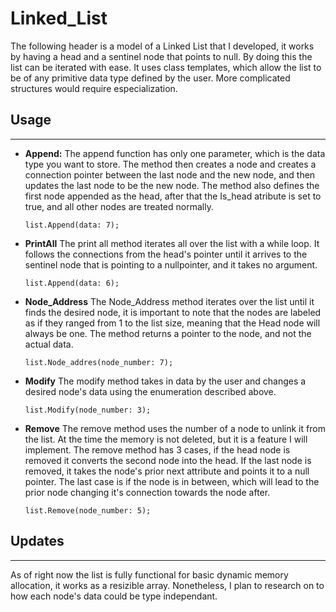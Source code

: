 # Linked_List

The following header is a model of a Linked List that I developed, it works by having a head and a sentinel node that points to null. By doing this the list can be iterated with ease. It uses class templates, which allow the list to be of any primitive data type defined by the user. More complicated structures would require especialization.

## Usage
---
- **Append:** The append function has only one parameter, which is the data type you want to store. The method then creates a node and creates a connection pointer between the last node and the new node, and then updates the last node to be the new node. The method also defines the first node appended as the head, after that the Is_head atribute is set to true, and all other nodes are treated normally.

  `list.Append(data: 7);`

- **PrintAll** The print all method iterates all over the list with a while loop. It follows the connections from the head's pointer until it arrives to the sentinel node that is pointing to a nullpointer, and it takes no argument.

  `list.Append(data: 6);`

- **Node_Address** The Node_Address method iterates over the list until it finds the desired node, it is important to note that the nodes are labeled as if they ranged from 1 to the list size, meaning that the Head node will always be one. The method returns a pointer to the node, and not the actual data.

  `list.Node_addres(node_number: 7);`

- **Modify** The modify method takes in data by the user and changes a desired node's data using the enumeration described above. 

  `list.Modify(node_number: 3);`

- **Remove** The remove method uses the number of a node to unlink it from the list. At the time the memory is not deleted, but it is a feature I will implement. The remove method has 3 cases, if the head node is removed it converts the second node into the head. If the last node is removed, it takes the node's prior next attribute and points it to a null pointer. The last case is if the node is in between, which will lead to the prior node changing it's connection towards the node after.

  `list.Remove(node_number: 5);`
  
## Updates
  ---
As of right now the list is fully functional for basic dynamic memory allocation, it works as a resizible array. Nonetheless, I plan to research on to how each node's data could be type independant.
  
